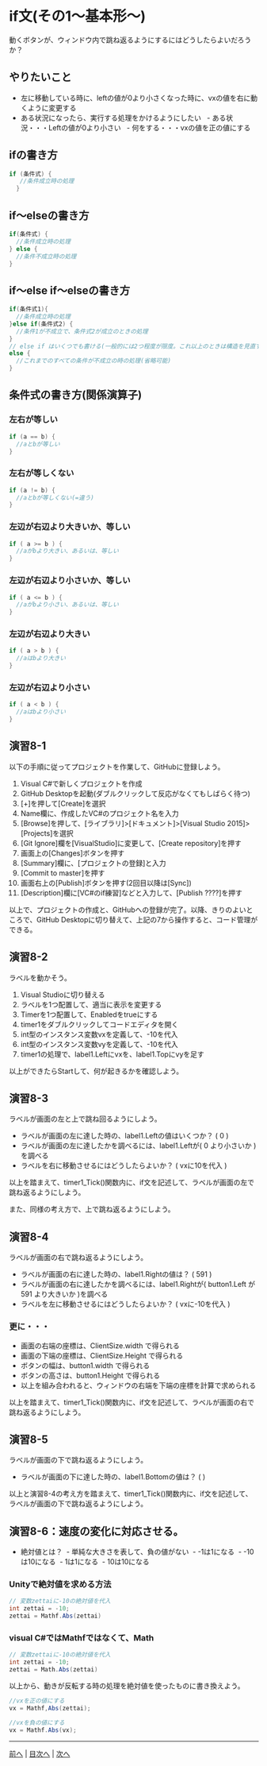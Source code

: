 # if文(その1～基本形～)
動くボタンが、ウィンドウ内で跳ね返るようにするにはどうしたらよいだろうか？

## やりたいこと
 - 左に移動している時に、leftの値が0より小さくなった時に、vxの値を右に動くように変更する
 - ある状況になったら、実行する処理をかけるようにしたい
   - ある状況・・・Leftの値が0より小さい
   - 何をする・・・vxの値を正の値にする

## ifの書き方
```cs
if (条件式) {
   //条件成立時の処理
  }
```

## if～elseの書き方
```cs
if(条件式) {
  //条件成立時の処理
} else {
  //条件不成立時の処理
}
```

## if～else if～elseの書き方
```cs
if(条件式1){
  //条件成立時の処理
}else if(条件式2) {
  //条件1が不成立で、条件式2が成立のときの処理
}
// else if はいくつでも書ける(一般的には2つ程度が限度。これ以上のときは構造を見直す)
else {
  //これまでのすべての条件が不成立の時の処理(省略可能)
}
```

## 条件式の書き方(関係演算子)
### 左右が等しい

```cs
if (a == b) {
  //aとbが等しい
}
```

### 左右が等しくない

```cs
if (a != b) {
  //aとbが等しくない(=違う)
}
```

### 左辺が右辺より大きいか、等しい

```cs
if ( a >= b ) {
  //aがbより大きい、あるいは、等しい
}
```

### 左辺が右辺より小さいか、等しい

```cs
if ( a <= b ) {
  //aがbより小さい、あるいは、等しい
}
```

### 左辺が右辺より大きい

```cs
if ( a > b ) {
  //aはbより大きい 
}
```

### 左辺が右辺より小さい

```cs
if ( a < b ) {
  //aはbより小さい
}
```

## 演習8-1
以下の手順に従ってプロジェクトを作業して、GitHubに登録しよう。

1.	Visual C#で新しくプロジェクトを作成
2.	GitHub Desktopを起動(ダブルクリックして反応がなくてもしばらく待つ)
3.	[+]を押して[Create]を選択
4.	Name欄に、作成したVC#のプロジェクト名を入力
5.	[Browse]を押して、[ライブラリ]>[ドキュメント]>[Visual Studio 2015]>[Projects]を選択
6.	 [Git Ignore]欄を[VisualStudio]に変更して、[Create repository]を押す
7.	画面上の[Changes]ボタンを押す
8.	[Summary]欄に、[プロジェクトの登録]と入力
9.	[Commit to master]を押す
10.	画面右上の[Publish]ボタンを押す(2回目以降は[Sync])
11.	[Description]欄に[VC#のif練習]などと入力して、[Publish ????]を押す

以上で、プロジェクトの作成と、GitHubへの登録が完了。以降、きりのよいところで、GitHub Desktopに切り替えて、上記の7から操作すると、コード管理ができる。

## 演習8-2
ラベルを動かそう。

1.	Visual Studioに切り替える
2.	ラベルを1つ配置して、適当に表示を変更する
3.	Timerを1つ配置して、Enabledをtrueにする
4.	timer1をダブルクリックしてコードエディタを開く
5.	int型のインスタンス変数vxを定義して、-10を代入
6.	int型のインスタンス変数vyを定義して、-10を代入
7.	timer1の処理で、label1.Leftにvxを、label1.Topにvyを足す

以上ができたらStartして、何が起きるかを確認しよう。

## 演習8-3
ラベルが画面の左と上で跳ね回るようにしよう。

- ラベルが画面の左に達した時の、label1.Leftの値はいくつか？ ( 0 )
- ラベルが画面の左に達したかを調べるには、label1.Leftが( 0 より小さいか )を調べる
- ラベルを右に移動させるにはどうしたらよいか？ ( vxに10を代入 )

以上を踏まえて、timer1_Tick()関数内に、if文を記述して、ラベルが画面の左で跳ね返るようにしよう。

また、同様の考え方で、上で跳ね返るようにしよう。

## 演習8-4
ラベルが画面の右で跳ね返るようにしよう。
- ラベルが画面の右に達した時の、label1.Rightの値は？    ( 591 )
- ラベルが画面の右に達したかを調べるには、label1.Rightが( button1.Left が 591 より大きいか )を調べる
- ラベルを左に移動させるにはどうしたらよいか？ ( vxに-10を代入 )

### 更に・・・ 
 - 画面の右端の座標は、ClientSize.width で得られる
 - 画面の下端の座標は、ClientSize.Height で得られる
 - ボタンの幅は、button1.width で得られる
 - ボタンの高さは、button1.Height で得られる
 - 以上を組み合われると、ウィンドウの右端を下端の座標を計算で求められる
 
以上を踏まえて、timer1_Tick()関数内に、if文を記述して、ラベルが画面の右で跳ね返るようにしよう。

## 演習8-5
ラベルが画面の下で跳ね返るようにしよう。

- ラベルが画面の下に達した時の、label1.Bottomの値は？   ( )

以上と演習8-4の考え方を踏まえて、timer1_Tick()関数内に、if文を記述して、ラベルが画面の下で跳ね返るようにしよう。

## 演習8-6：速度の変化に対応させる。
- 絶対値とは？
  - 単純な大きさを表して、負の値がない
  - -1は1になる
  - -10は10になる
  - 1は1になる
  - 10は10になる

### Unityで絶対値を求める方法

```cs
// 変数zettaiに-10の絶対値を代入
int zettai = -10;
zettai = Mathf.Abs(zettai)
```
### visual C#ではMathfではなくて、Math
```cs
// 変数zettaiに-10の絶対値を代入
int zettai = -10;
zettai = Math.Abs(zettai)
```

以上から、動きが反転する時の処理を絶対値を使ったものに書き換えよう。

```cs
//vxを正の値にする
vx = Mathf,Abs(zettai);

//vxを負の値にする
vx = Mathf.Abs(vx);
```
---

[前へ](07.md) | [目次へ](README.md#%E7%9B%AE%E6%AC%A1) | [次へ](09.md)
